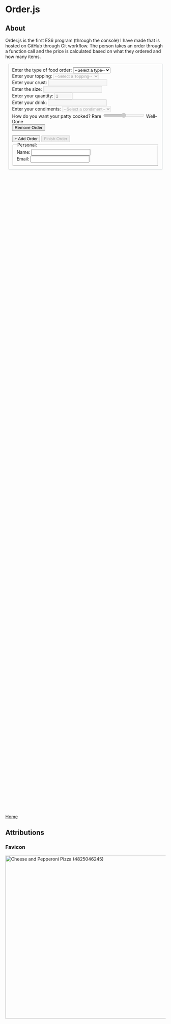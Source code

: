 <script src = "https://cdn.jsdelivr.net/gh/KnowledgeableKangaroo/KnowledgeableKangaroo.github.io/script.js"></script>

# Order.js

## About ##

Order.js is the first ES6 program (through the console) I have made that is hosted on GitHub through Git workflow. The person takes an order through a function call and the price is calculated based on what they ordered and how many items. 

<object width = "900" height = "270" data = "README.html" type = "text/html"></object>
<div id = "forms" style = "border-color: rgba(27, 63, 68, 0.2); border-width: 1px; border-style: inset; padding: 2%; margin: 2%">
    <form>
        <label for = "orderType">Enter the type of food order: </label>
        <select onchange = "enableFields(this); removeUnnecessary(this.parentNode);" name = "orderType" id = "orderType" required>
            <option value = "">--Select a type--</option>
            <option value = "pizza"> Pizza </option>
            <option value = "hotDog"> Hot Dog </option>
            <option value = "fries"> Fries </option>
            <option value = "drink"> Drink </option>
            <option value = "burger"> Burger </option>
        </select> <br>
        <label for = "orderTopping">Enter your topping: </label>
        <select class = "pizza" disabled id = "orderTopping" name = "orderTopping">
            <option value = "">--Select a Topping--</option>
            <option value = "pepperoni"> Pepperoni </option>
            <option value = "mushroom"> Mushroom </option>
            <option value = "veggie"> Vegetable </option>
            <option value = "sausage"> Sausage </option>
            <option value = "anchovy"> Anchovy </option>
            <option value = "sun-dried"> Sun Dried Tomatoes </option>
            <option value = "fresh-basil"> Fresh Basil </option>
            <option value = ""> None </option>
        </select> <br> 
        <label for = "crustType">Enter your crust: </label>
        <input class = "pizza" disabled type = "text" name = "crustType"> <br>  
        <label for = "size">Enter the size: </label>
        <input class = "pizza fries drink" disabled type = "text" name = "size"> <br>  
        <label for = "quantity">Enter your quantity: </label>
        <input class = "pizza hotDog fries drink burger" disabled type = "number" name = "quantity" min = "1" max = "30" value = "1"> <br>  
        <label for = "drink">Enter your drink: </label>
        <input class = "drink" disabled type = "text" name = "drink"> <br>
        <label for = "condiments">Enter your condiments: </label>
        <select class = "hotDog burger fries" disabled name = "condiments" id = "condiments">
            <option value = "">--Select a condiment--</option>
            <option value = "Ketchup"> Ketchup </option>
            <option value = "Mustard"> Mustard </option>
            <option value = "Relish"> Relish </option>
            <option value = "Chili"> Chili </option>
        </select> <br>
        <label for="doneness">How do you want your patty cooked? </label>
        <span>Rare</span>
        <input disabled type="range" class = "burger" name="doneness" id="doneness" value="3" min="1" max="5">
        <span>Well-Done</span> <br>
        <input type = "button" value = "Remove Order" onclick = "removeOrder(this)">
    </form>
    <input id = "writeroot" type = "button" value = "+ Add Order" onclick = "duplicateForm()" />
    <input id = "finish-order" disabled type = "button" value = "Finish Order" onclick = "orderAll()">
    <fieldset>
        <legend>Personal: </legend>
        <label for = "name">Name: </label><input name = "name" type="text"><br>
        <label for = "email">Email: </label><input name = "email" type = "email"><br>
    </fieldset>
</div>
<div style = "height: 50vh; overflow: auto;" class = "highlight"> 
    <div class = "gt" id = "program"> </div>
</div>

<script src = "scripts/helperFunctions.js"></script>
<script src = "scripts/orderIn.js"></script>
<script src = "scripts/order.js"></script>

[Home](https://knowledgeablekangaroo.github.io)

## Attributions ##

### Favicon ###

<a target = "_blank" title = "By Pink Sherbet Photography from USA (Cheese and Pepperoni Pizza) [CC BY 2.0 
 (https://creativecommons.org/licenses/by/2.0
)], via Wikimedia Commons" href = "https://commons.wikimedia.org/wiki/File:Cheese_and_Pepperoni_Pizza_(4825046245).jpg"><img width="512" alt = "Cheese and Pepperoni Pizza (4825046245)" src = "https://upload.wikimedia.org/wikipedia/commons/thumb/5/54/Cheese_and_Pepperoni_Pizza_%284825046245%29.jpg/512px-Cheese_and_Pepperoni_Pizza_%284825046245%29.jpg"></a>

